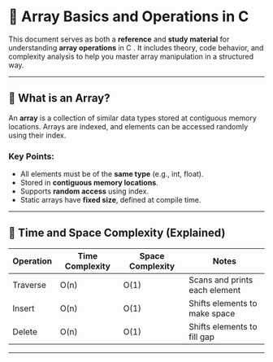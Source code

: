 # 📒 Array Basics and Operations in C

This document serves as both a **reference** and **study material** for understanding **array operations** in C . It includes theory, code behavior, and complexity analysis to help you master array manipulation in a structured way.

---

## 🔶 What is an Array?

An **array** is a collection of similar data types stored at contiguous memory locations. Arrays are indexed, and elements can be accessed randomly using their index.

### Key Points:
- All elements must be of the **same type** (e.g., int, float).
- Stored in **contiguous memory locations**.
- Supports **random access** using index.
- Static arrays have **fixed size**, defined at compile time.


---

## 🧠 Time and Space Complexity (Explained)

| Operation | Time Complexity | Space Complexity | Notes |
|-----------|------------------|------------------|-------|
| Traverse  | O(n)             | O(1)             | Scans and prints each element |
| Insert    | O(n)             | O(1)             | Shifts elements to make space |
| Delete    | O(n)             | O(1)             | Shifts elements to fill gap |

---

